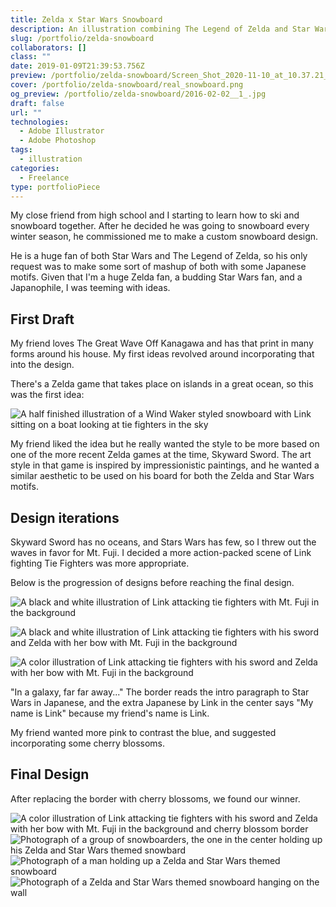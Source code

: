 ```yaml
---
title: Zelda x Star Wars Snowboard
description: An illustration combining The Legend of Zelda and Star Wars fandom for a snowboard.
slug: /portfolio/zelda-snowboard
collaborators: []
class: ""
date: 2019-01-09T21:39:53.756Z
preview: /portfolio/zelda-snowboard/Screen_Shot_2020-11-10_at_10.37.21_AM.png
cover: /portfolio/zelda-snowboard/real_snowboard.png
og_preview: /portfolio/zelda-snowboard/2016-02-02__1_.jpg
draft: false
url: ""
technologies:
  - Adobe Illustrator
  - Adobe Photoshop
tags:
  - illustration
categories:
  - Freelance
type: portfolioPiece
---
```


My close friend from high school and I starting to learn how to ski and snowboard together. After he decided he was going to snowboard every winter season, he commissioned me to make a custom snowboard design.

He is a huge fan of both Star Wars and The Legend of Zelda, so his only request was to make some sort of mashup of both with some Japanese motifs. Given that I'm a huge Zelda fan, a budding Star Wars fan, and a Japanophile, I was teeming with ideas.

## First Draft

My friend loves The Great Wave Off Kanagawa and has that print in many forms around his house. My first ideas revolved around incorporating that into the design.

There's a Zelda game that takes place on islands in a great ocean, so this was the first idea:

![A half finished illustration of a Wind Waker styled snowboard with Link sitting on a boat looking at tie fighters in the sky](/portfolio/zelda-snowboard/wind_waker_rough.jpg)

My friend liked the idea but he really wanted the style to be more based on one of the more recent Zelda games at the time, Skyward Sword. The art style in that game is inspired by impressionistic paintings, and he wanted a similar aesthetic to be used on his board for both the Zelda and Star Wars motifs.

## Design iterations

Skyward Sword has no oceans, and Stars Wars has few, so I threw out the waves in favor for Mt. Fuji. I decided a more action-packed scene of Link fighting Tie Fighters was more appropriate.

Below is the progression of designs before reaching the final design.

![A black and white illustration of Link attacking tie fighters with Mt. Fuji in the background](/portfolio/zelda-snowboard/snowboard_no_zelda.png)

![A black and white illustration of Link attacking tie fighters with his sword and Zelda with her bow with Mt. Fuji in the background](/portfolio/zelda-snowboard/snowboard_with_zelda.png)

![A color illustration of Link attacking tie fighters with his sword and Zelda with her bow with Mt. Fuji in the background](/portfolio/zelda-snowboard/FINAL_DESIGN_CS3__1_.png)

"In a galaxy, far far away..." The border reads the intro paragraph to Star Wars in Japanese, and the extra Japanese by Link in the center says "My name is Link" because my friend's name is Link.

My friend wanted more pink to contrast the blue, and suggested incorporating some cherry blossoms.

## Final Design

After replacing the border with cherry blossoms, we found our winner.

![A color illustration of Link attacking tie fighters with his sword and Zelda with her bow with Mt. Fuji in the background and cherry blossom border](/portfolio/zelda-snowboard/real_snowboard.png)
![Photograph of a group of snowboarders, the one in the center holding up his Zelda and Star Wars themed snowbard](/portfolio/zelda-snowboard/12719374_10205826091994696_4368261030623854733_o.jpg)
![Photograph of a man holding up a Zelda and Star Wars themed snowboard](/portfolio/zelda-snowboard/2016-02-02__1_.jpg)
![Photograph of a Zelda and Star Wars themed snowboard hanging on the wall](/portfolio/zelda-snowboard/Screen_Shot_2020-11-10_at_10.37.21_AM.png)